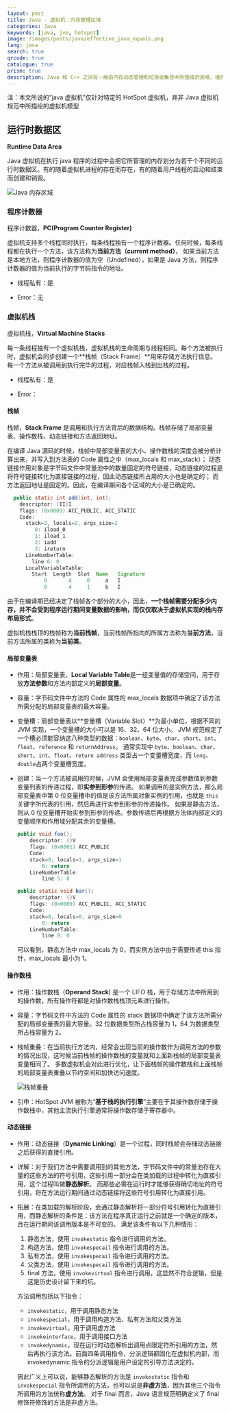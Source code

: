 ```yaml
---
layout: post
title: Java - 虚拟机：内存管理区域
categories: Java
keywords: [java, jvm, hotspot]
image: /images/posts/java/effective_java_equals.png
lang: java
search: true
qrcode: true
catalogue: true
prism: true
description: Java 和 C++ 之间有一堵由内存动态管理和垃圾收集技术所围成的高墙，墙外面的人想进去，墙里面的人想出来。
---
```


注：本文所说的“java 虚拟机”仅针对特定的 HotSpot 虚拟机，并非 Java 虚拟机规范中所描绘的虚拟机模型

## 运行时数据区

**Runtime Data Area**

Java 虚拟机在执行 java 程序的过程中会把它所管理的内存划分为若干个不同的运行时数据区。有的随着虚拟机进程的存在而存在，有的随着用户线程的启动和结束而创建和销毁。

![Java 内存区域](/images/posts/java/java_memory_area.png "Java 内存区域")

### 程序计数器

程序计数器，**PC(Program Counter Register)**

虚拟机支持多个线程同时执行，每条线程独有一个程序计数器。任何时候，每条线程都在执行一个方法，该方法称为**当前方法（current method）**，
如果当前方法是本地方法，则程序计数器的值为空（Undefined），如果是 Java 方法，则程序计数器的值为当前执行的字节码指令的地址。

* 线程私有：是

* Error：无

### 虚拟机栈

虚拟机栈，**Virtual Machine Stacks**

每一条线程独有一个虚拟机栈，虚拟机栈的生命周期与线程相同。每个方法被执行时，虚拟机会同步创建一个**栈帧（Stack Frame）**用来存储方法执行信息。
每一个方法从被调用到执行完毕的过程，对应栈帧入栈到出栈的过程。

* 线程私有：是

* Error：

#### 栈帧

栈帧，**Stack Frame** 是调用和执行方法背后的数据结构。栈帧存储了局部变量表、操作数栈、动态链接和方法返回地址。

在编译 Java 源码的时候，栈帧中局部变量表的大小、操作数栈的深度会被分析计算出来，并写入到方法表的 Code 属性之中（max_locals 和 max_stack）；
动态链接作用对象是字节码文件中常量池中的数量固定的符号链接，动态链接的过程是将符号链接转化为直接链接的过程，因此动态链接所占用的大小也是确定的；
而方法返回地址是固定的。因此，在编译期间各个区域的大小是已确定的。

~~~java
  public static int add(int, int);
    descriptor: (II)I
    flags: (0x0009) ACC_PUBLIC, ACC_STATIC
    Code:
      stack=2, locals=2, args_size=2
         0: iload_0
         1: iload_1
         2: iadd
         3: ireturn
      LineNumberTable:
        line 6: 0
      LocalVariableTable:
        Start  Length  Slot  Name   Signature
            0       4     0     a   I
            0       4     1     b   I
~~~

由于在编译期已经决定了栈帧各个部分的大小，因此，**一个栈帧需要分配多少内存，并不会受到程序运行期间变量数据的影响，而仅仅取决于虚拟机实现的栈内存布局形式**。

虚拟机栈栈顶的栈帧称为**当前栈帧**，当前栈帧所指向的所属方法称为**当前方法**，当前方法所属的类称为**当前类**。

#### 局部变量表

* 作用：局部变量表，**Local Variable Table**是一组变量值的存储空间，用于存放**方法参数**和方法内部定义的**局部变量**。

* 容量：字节码文件中方法的 Code 属性的 max_locals 数据项中确定了该方法所需分配的局部变量表的最大容量。

* 变量槽：局部变量表以**变量槽（Variable Slot）**为最小单位，根据不同的 JVM 实现，一个变量槽的大小可以是 16、32、64 位大小。
JVM 规范规定了一个槽必须能容纳这八种类型的数据：`boolean`、`byte`、`char`、`short`、`int`、`float`、`reference` 和 `returnAddress`。
通常实现中 `byte`、`boolean`、`char`、`short`、`int`、`float`、`return address` 类型占一个变量槽宽度，而 `long`、`double`占两个变量槽宽度。

* 创建：当一个方法被调用的时候，JVM 会使用局部变量表完成参数值到参数变量列表的传递过程，即**实参到形参**的传递。
如果调用的是实例方法，那么局部变量表中第 0 位变量槽中的值是该方法所属对象实例的引用，也就是 `this` 关键字所代表的引用，然后再进行实参到形参的传递操作。
如果是静态方法，则从 0 位变量槽开始实参到形参的传递。参数传递后再根据方法体内部定义的变量顺序和作用域分配其余的变量槽。

    ~~~java
    public void foo();
        descriptor: ()V
        flags: (0x0001) ACC_PUBLIC
        Code:
        stack=0, locals=1, args_size=1
            0: return
        LineNumberTable:
            line 5: 0
    
    public static void bar();
        descriptor: ()V
        flags: (0x0009) ACC_PUBLIC, ACC_STATIC
        Code:
        stack=0, locals=0, args_size=0
            0: return
        LineNumberTable:
            line 8: 0
    ~~~

    可以看到，静态方法中 max_locals 为 0，而实例方法中由于需要传递 this 指针，max_locals 最小为 1。

#### 操作数栈

* 作用：操作数栈（**Operand Stack**) 是一个 LIFO 栈，用于存储方法中所用到的操作数，所有操作符都是对操作数栈栈顶元素进行操作。

* 容量：字节码文件中方法的 Code 属性的 stack 数据项中确定了该方法所需分配的局部变量表的最大容量。32 位数据类型所占栈容量为 1，64 为数据类型所占栈容量为 2。

* 栈帧重叠：在当前执行方法内，经常会出现当前的操作数作为调用方法的参数的情况出现，这时候当前栈帧的操作数栈的变量就和上面新栈帧的局部变量表变量相同了。
    多数虚拟机会对此进行优化，让下面栈帧的操作数栈和上面栈帧的局部变量表重叠以节约空间和加快访问速度。
    
    ![栈帧重叠](/images/posts/java/stack_overlap.jpg "Stack Frame Overlapping")

* 引申：HotSpot JVM 被称为“**基于栈的执行引擎**”主要在于其操作数存储于操作数栈中，其他主流执行引擎通常将操作数存储于寄存器中。

#### 动态链接

* 作用：动态链接（**Dynamic Linking**）是一个过程，同时栈帧会存储动态链接之后获得的直接引用。

* 详解：对于我们方法中需要调用到的其他方法，字节码文件中的常量池存在大量的这些方法的符号引用，这些引用一部分会在类加载的过程中转化为直接引用，这个过程叫做**静态解析**。
    而那些必需在运行时才能够获得确切地址的符号引用，将在方法运行期间通过动态链接将这些符号引用转化为直接引用。
    
* 拓展：在类加载的解析阶段，会通过静态解析将一部分符号引用转化为直接引用，而静态解析的条件是：该方法在程序真正运行之前就是一个确定的版本，且在运行期间该调用版本是不可变的。
    满足该条件有以下几种情形：
    
    1. 静态方法，使用 `invokestatic` 指令进行调用的方法。
    2. 构造方法，使用 `invokespecail` 指令进行调用的方法。
    3. 私有方法，使用 `invokespecail` 指令进行调用的方法。
    4. 父类方法，使用 `invokespecail` 指令进行调用的方法。
    5. final 方法，使用 `invokevirtual` 指令进行调用，这显然不符合逻辑，但是这是历史设计留下来的坑。
    
    方法调用包括以下指令：
    
    * `invokestatic`，用于调用静态方法
    * `invokespecial`，用于调用构造方法、私有方法和父类方法
    * `invokevirtual`，用于调用虚方法
    * `invokeinterface`，用于调用接口方法
    * `invokedynamic`，现在运行时动态解析出调用点限定符所引用的方法，然后再执行该方法。前面四条调用指令，分派逻辑都固化在虚拟机内部，而 invokedynamic 指令的分派逻辑是用户设定的引导方法决定的。
    
    因此广义上可以说，能够静态解析的方法是 `invokestatic` 指令和 `invokespecial` 指令所调用的方法，也可以说是**非虚方法**，因为其他三个指令所调用的方法统称**虚方法**。
    对于 final 而言，Java 语言规范明确定义了 final 修饰符修饰的方法是非虚方法。
    
